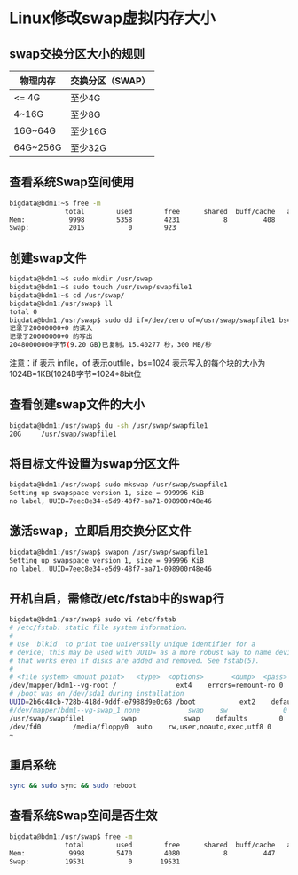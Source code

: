 # Linux修改swap虚拟内存大小

## swap交换分区大小的规则

物理内存 | 交换分区（SWAP）
------ | ------
<= 4G | 至少4G
4~16G | 至少8G
16G~64G | 至少16G
64G~256G | 至少32G

## 查看系统Swap空间使用

``` Bash
bigdata@bdm1:~$ free -m
              total        used        free      shared  buff/cache   available
Mem:           9998        5358        4231           8         408        4355
Swap:          2015           0        923
```

## 创建swap文件

``` Bash
bigdata@bdm1:~$ sudo mkdir /usr/swap
bigdata@bdm1:~$ sudo touch /usr/swap/swapfile1
bigdata@bdm1:~$ cd /usr/swap/
bigdata@bdm1:/usr/swap$ ll
total 0
bigdata@bdm1:/usr/swap$ sudo dd if=/dev/zero of=/usr/swap/swapfile1 bs=1024 count=20000000
记录了20000000+0 的读入
记录了20000000+0 的写出
20480000000字节(9.20 GB)已复制，15.40277 秒，300 MB/秒
```

注意：if 表示 infile，of 表示outfile，bs=1024 表示写入的每个块的大小为1024B=1KB(1024B字节=1024*8bit位

## 查看创建swap文件的大小

``` Bash
bigdata@bdm1:/usr/swap$ du -sh /usr/swap/swapfile1
20G     /usr/swap/swapfile1
```

## 将目标文件设置为swap分区文件

``` Bash
bigdata@bdm1:/usr/swap$ sudo mkswap /usr/swap/swapfile1
Setting up swapspace version 1, size = 999996 KiB
no label, UUID=7eec8e34-e5d9-48f7-aa71-098900r48e46
```

## 激活swap，立即启用交换分区文件

``` Bash
bigdata@bdm1:/usr/swap$ swapon /usr/swap/swapfile1
Setting up swapspace version 1, size = 999996 KiB
no label, UUID=7eec8e34-e5d9-48f7-aa71-098900r48e46
```

## 开机自启，需修改/etc/fstab中的swap行

``` Bash
bigdata@bdm1:/usr/swap$ sudo vi /etc/fstab
# /etc/fstab: static file system information.
#
# Use 'blkid' to print the universally unique identifier for a
# device; this may be used with UUID= as a more robust way to name devices
# that works even if disks are added and removed. See fstab(5).
#
# <file system> <mount point>   <type>  <options>       <dump>  <pass>
/dev/mapper/bdm1--vg-root /               ext4    errors=remount-ro 0       1
# /boot was on /dev/sda1 during installation
UUID=2b6c48cb-728b-418d-9ddf-e7988d9e0c68 /boot           ext2    defaults        0       2
#/dev/mapper/bdm1--vg-swap_1 none            swap    sw              0       0
/usr/swap/swapfile1         swap            swap    defaults        0       0
/dev/fd0        /media/floppy0  auto    rw,user,noauto,exec,utf8 0       0
~
```

## 重启系统

``` Bash
sync && sudo sync && sudo reboot
```

## 查看系统Swap空间是否生效

``` Bash
bigdata@bdm1:/usr/swap$ free -m
              total        used        free      shared  buff/cache   available
Mem:           9998        5470        4080           8         447        4243
Swap:         19531           0       19531
```
